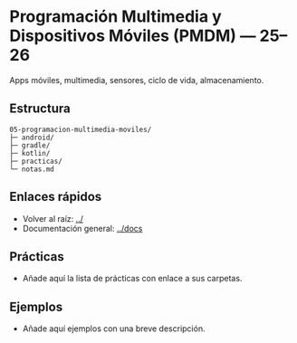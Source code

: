 # Programación Multimedia y Dispositivos Móviles (PMDM) — 25–26

Apps móviles, multimedia, sensores, ciclo de vida, almacenamiento.

## Estructura
```text
05-programacion-multimedia-moviles/
├─ android/
├─ gradle/
├─ kotlin/
├─ practicas/
└─ notas.md
```

## Enlaces rápidos
- Volver al raíz: [../](../)
- Documentación general: [../docs](../docs)

## Prácticas
- Añade aquí la lista de prácticas con enlace a sus carpetas.

## Ejemplos
- Añade aquí ejemplos con una breve descripción.
